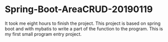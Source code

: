 # Spring-Boot-AreaCRUD-20190119
  It took me eight hours to finish the project. 
  This project is based on spring boot and with mybatis to write a part of the function to the program. 
  This is my first small program entry project.

